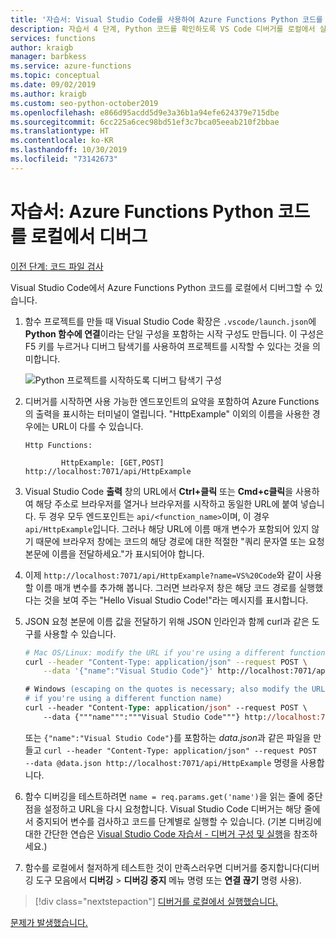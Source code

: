 ```yaml
---
title: '자습서: Visual Studio Code를 사용하여 Azure Functions Python 코드를 로컬에서 디버그'
description: 자습서 4 단계, Python 코드를 확인하도록 VS Code 디버거를 로컬에서 실행
services: functions
author: kraigb
manager: barbkess
ms.service: azure-functions
ms.topic: conceptual
ms.date: 09/02/2019
ms.author: kraigb
ms.custom: seo-python-october2019
ms.openlocfilehash: e866d95acdd5d9e3a36b1a94efe624379e715dbe
ms.sourcegitcommit: 6cc225a6cec98bd51ef3c7bca05eeab210f2bbae
ms.translationtype: HT
ms.contentlocale: ko-KR
ms.lasthandoff: 10/30/2019
ms.locfileid: "73142673"
---
```

# <a name="tutorial-debug-the-azure-functions-python-code-locally"></a>자습서: Azure Functions Python 코드를 로컬에서 디버그

[이전 단계: 코드 파일 검사](tutorial-vs-code-serverless-python-03.md)

Visual Studio Code에서 Azure Functions Python 코드를 로컬에서 디버그할 수 있습니다.

1. 함수 프로젝트를 만들 때 Visual Studio Code 확장은 `.vscode/launch.json`에 **Python 함수에 연결**이라는 단일 구성을 포함하는 시작 구성도 만듭니다. 이 구성은 F5 키를 누르거나 디버그 탐색기를 사용하여 프로젝트를 시작할 수 있다는 것을 의미합니다.

    ![Python 프로젝트를 시작하도록 디버그 탐색기 구성](media/tutorial-vs-code-serverless-python/configuration-to-start-a-python-project-for-debugging.png)

1. 디버거를 시작하면 사용 가능한 엔드포인트의 요약을 포함하여 Azure Functions의 출력을 표시하는 터미널이 열립니다. "HttpExample" 이외의 이름을 사용한 경우에는 URL이 다를 수 있습니다.

    ```output
    Http Functions:

            HttpExample: [GET,POST] http://localhost:7071/api/HttpExample
    ```

1. Visual Studio Code **출력** 창의 URL에서 **Ctrl+클릭** 또는 **Cmd+c클릭**을 사용하여 해당 주소로 브라우저를 열거나 브라우저를 시작하고 동일한 URL에 붙여 넣습니다. 두 경우 모두 엔드포인트는 `api/<function_name>`이며, 이 경우 `api/HttpExample`입니다. 그러나 해당 URL에 이름 매개 변수가 포함되어 있지 않기 때문에 브라우저 창에는 코드의 해당 경로에 대한 적절한 "쿼리 문자열 또는 요청 본문에 이름을 전달하세요."가 표시되어야 합니다.

1. 이제 `http://localhost:7071/api/HttpExample?name=VS%20Code`와 같이 사용할 이름 매개 변수를 추가해 봅니다. 그러면 브라우저 창은 해당 코드 경로를 실행했다는 것을 보여 주는 "Hello Visual Studio Code!"라는 메시지를 표시합니다.

1. JSON 요청 본문에 이름 값을 전달하기 위해 JSON 인라인과 함께 curl과 같은 도구를 사용할 수 있습니다.

    ```bash
    # Mac OS/Linux: modify the URL if you're using a different function name
    curl --header "Content-Type: application/json" --request POST \
        --data '{"name":"Visual Studio Code"}' http://localhost:7071/api/HttpExample
    ```

    ```ps
    # Windows (escaping on the quotes is necessary; also modify the URL
    # if you're using a different function name)
    curl --header "Content-Type: application/json" --request POST \
        --data {"""name""":"""Visual Studio Code"""} http://localhost:7071/api/HttpExample
    ```

    또는 `{"name":"Visual Studio Code"}`를 포함하는 *data.json*과 같은 파일을 만들고 `curl --header "Content-Type: application/json" --request POST --data @data.json http://localhost:7071/api/HttpExample` 명령을 사용합니다.

1. 함수 디버깅을 테스트하려면 `name = req.params.get('name')`을 읽는 줄에 중단점을 설정하고 URL을 다시 요청합니다. Visual Studio Code 디버거는 해당 줄에서 중지되어 변수를 검사하고 코드를 단계별로 실행할 수 있습니다. (기본 디버깅에 대한 간단한 연습은 [Visual Studio Code 자습서 - 디버거 구성 및 실행](https://code.visualstudio.com/docs/python/python-tutorial#configure-and-run-the-debugger)을 참조하세요.)

1. 함수를 로컬에서 철저하게 테스트한 것이 만족스러우면 디버거를 중지합니다(디버깅 도구 모음에서 **디버깅** > **디버깅 중지** 메뉴 명령 또는 **연결 끊기** 명령 사용).

> [!div class="nextstepaction"]
> [디버거를 로컬에서 실행했습니다.](tutorial-vs-code-serverless-python-05.md)

[문제가 발생했습니다.](https://www.research.net/r/PWZWZ52?tutorial=vscode-functions-python&step=04-test-debug)
